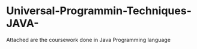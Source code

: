 # Universal-Programmin-Techniques-JAVA-
Attached are the coursework done in Java Programming language
